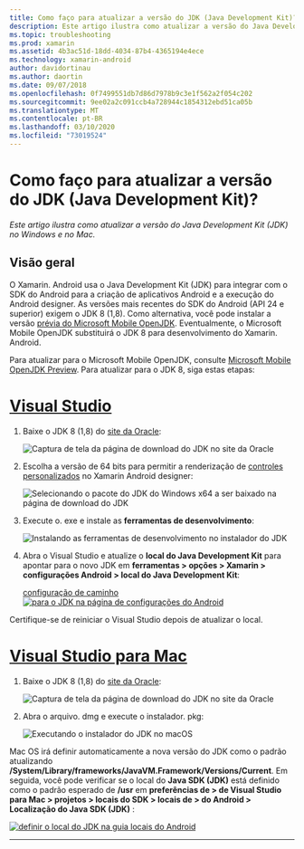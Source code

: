```yaml
---
title: Como faço para atualizar a versão do JDK (Java Development Kit)?
description: Este artigo ilustra como atualizar a versão do Java Development Kit (JDK) no Windows e no Mac.
ms.topic: troubleshooting
ms.prod: xamarin
ms.assetid: 4b3ac51d-18dd-4034-87b4-4365194e4ece
ms.technology: xamarin-android
author: davidortinau
ms.author: daortin
ms.date: 09/07/2018
ms.openlocfilehash: 0f7499551db7d86d7978b9c3e1f562a2f054c202
ms.sourcegitcommit: 9ee02a2c091ccb4a728944c1854312ebd51ca05b
ms.translationtype: MT
ms.contentlocale: pt-BR
ms.lasthandoff: 03/10/2020
ms.locfileid: "73019524"
---
```

# <a name="how-do-i-update-the-java-development-kit-jdk-version"></a>Como faço para atualizar a versão do JDK (Java Development Kit)?

_Este artigo ilustra como atualizar a versão do Java Development Kit (JDK) no Windows e no Mac._

## <a name="overview"></a>Visão geral

O Xamarin. Android usa o Java Development Kit (JDK) para integrar com o SDK do Android para a criação de aplicativos Android e a execução do Android designer. As versões mais recentes do SDK do Android (API 24 e superior) exigem o JDK 8 (1,8). Como alternativa, você pode instalar a versão [prévia do Microsoft Mobile OpenJDK](~/android/get-started/installation/openjdk.md). Eventualmente, o Microsoft Mobile OpenJDK substituirá o JDK 8 para desenvolvimento do Xamarin. Android.

Para atualizar para o Microsoft Mobile OpenJDK, consulte [Microsoft Mobile OpenJDK Preview](~/android/get-started/installation/openjdk.md). Para atualizar para o JDK 8, siga estas etapas:

# <a name="visual-studio"></a>[Visual Studio](#tab/windows)

1. Baixe o JDK 8 (1,8) do [site da Oracle](https://www.oracle.com/technetwork/java/javase/downloads/index.html):

    ![Captura de tela da página de download do JDK no site da Oracle](update-jdk-images/image1.png)

2. Escolha a versão de 64 bits para permitir a renderização de [controles personalizados](https://github.com/xamarin/release-notes-archive/blob/master/release-notes/vs/xamarin.vs_4/xamarin.vs_4.2/index.md#androiddesignercustomcontrols) no Xamarin Android designer:

    ![Selecionando o pacote do JDK do Windows x64 a ser baixado na página de download do JDK](update-jdk-images/image2.png)

3. Execute o. exe e instale as **ferramentas de desenvolvimento**:

    ![Instalando as ferramentas de desenvolvimento no instalador do JDK](update-jdk-images/image3.png)

4. Abra o Visual Studio e atualize o **local do Java Development Kit** para apontar para o novo JDK em **ferramentas > opções > Xamarin > configurações Android > local do Java Development Kit**:

    [configuração de caminho ![para o JDK na página de configurações do Android](update-jdk-images/image4-sml.png)](update-jdk-images/image4.png#lightbox)

Certifique-se de reiniciar o Visual Studio depois de atualizar o local.

# <a name="visual-studio-for-mac"></a>[Visual Studio para Mac](#tab/macos)

1. Baixe o JDK 8 (1,8) do [site da Oracle](https://www.oracle.com/technetwork/java/javase/downloads/index.html):

    ![Captura de tela da página de download do JDK no site da Oracle](update-jdk-images/image1.png)

2. Abra o arquivo. dmg e execute o instalador. pkg:

    ![Executando o instalador do JDK no macOS](update-jdk-images/image5.png)

Mac OS irá definir automaticamente a nova versão do JDK como o padrão atualizando **/System/Library/frameworks/JavaVM.Framework/Versions/Current**. Em seguida, você pode verificar se o local do **Java SDK (JDK)** está definido como o padrão esperado de **/usr** em **preferências de > de Visual Studio para Mac > projetos > locais do SDK > locais de > do Android > Localização do Java SDK (JDK)** :

[![definir o local do JDK na guia locais do Android](update-jdk-images/image6-sml.png)](update-jdk-images/image6.png#lightbox)

-----
